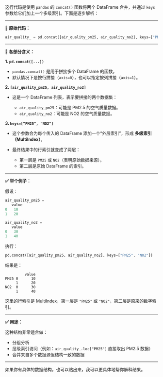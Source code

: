 这行代码是使用 `pandas` 的 `concat()` 函数将两个 DataFrame 合并，并通过 `keys` 参数给它们加上一个多级索引。下面是逐步解析：

---

**📌 原始代码：**

```python
air_quality_ = pd.concat([air_quality_pm25, air_quality_no2], keys=["PM25", "NO2"])
```

---

**📘 各部分含义：**

**1. `pd.concat([...])`**

* `pandas.concat()` 是用于拼接多个 DataFrame 的函数。
* 默认情况下是按行拼接（`axis=0`），也可以指定按列拼接（`axis=1`）。

**2. `[air_quality_pm25, air_quality_no2]`**

* 这是一个 DataFrame 列表，表示要拼接的两个数据集：

  * `air_quality_pm25`：可能是 PM2.5 的空气质量数据。
  * `air_quality_no2`：可能是 NO2 的空气质量数据。

**3. `keys=["PM25", "NO2"]`**

* 这个参数会为每个传入的 DataFrame 添加一个“外层索引”，形成 **多级索引（MultiIndex）**。
* 最终结果中的行索引就变成了两层：

  * 第一层是 `PM25` 或 `NO2`（表明原始数据来源）。
  * 第二层是原始 DataFrame 的索引。

---

**✅ 举个例子：**

假设：

```python
air_quality_pm25 =
   value
0   10
1   20

air_quality_no2 =
   value
0   30
1   40
```

执行：

```python
pd.concat([air_quality_pm25, air_quality_no2], keys=["PM25", "NO2"])
```

结果是：

```
         value
PM25 0      10
     1      20
NO2  0      30
     1      40
```

这里的行索引是 MultiIndex，第一层是 `"PM25"` 或 `"NO2"`，第二层是原来的数字索引。

---

**✅ 用途：**

这种结构非常适合做：

* 分组分析
* 层级索引访问（例如：`air_quality_.loc["PM25"]` 直接取出 PM2.5 数据）
* 合并来自多个数据源但结构一致的数据

---

如果你有具体的数据结构，也可以贴出来，我可以更具体地帮你解释结果。
